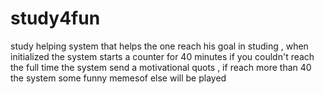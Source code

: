 # study4fun
study helping system that helps the one reach his goal in studing , when initialized the system starts a counter for 40 minutes if you couldn't reach the full time the system send a motivational quots , if reach more than 40 the system some funny memesof else will be played 
